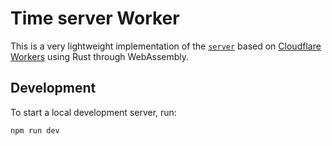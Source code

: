 # Time server Worker

This is a very lightweight implementation of the [`server`](../server) based on [Cloudflare Workers](https://workers.cloudflare.com/) using Rust through WebAssembly.

## Development

To start a local development server, run:

```sh
npm run dev
```
